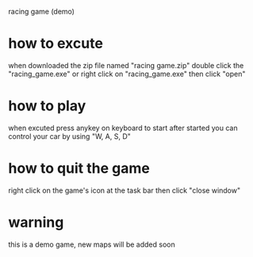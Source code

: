 racing game (demo)

# how to excute
when downloaded the zip file named "racing game.zip" double click the "racing_game.exe" or right click on "racing_game.exe" then click "open"

# how to play
when excuted press anykey on keyboard to start
after started you can control your car by using "W, A, S, D"

# how to quit the game
right click on the game's icon at the task bar then click "close window"

# warning
this is a demo game, new maps will be added soon
